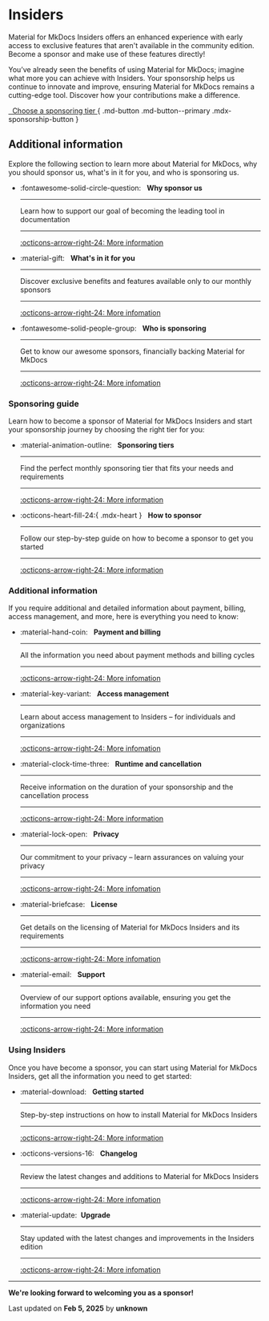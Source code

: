 # Insiders

Material for MkDocs Insiders offers an enhanced experience with early access to
exclusive features that aren't available in the community edition. Become a
sponsor and make use of these features directly!

You’ve already seen the benefits of using Material for MkDocs;
imagine what more you can achieve with Insiders. Your sponsorship helps us
continue to innovate and improve, ensuring Material for MkDocs remains a
cutting-edge tool. Discover how your contributions make a difference.

[&nbsp; Choose a sponsoring tier <span class="mdx-sponsorship-count" data-mdx-component="sponsorship-count"></span>][sponsoring-tiers]{ .md-button .md-button--primary .mdx-sponsorship-button }

  [sponsoring-tiers]: sponsoring-tiers.md

## Additional information

Explore the following section to learn more about Material for MkDocs, why
you should sponsor us, what's in it for you, and who is sponsoring us.

<div class="grid cards" markdown>

-   :fontawesome-solid-circle-question: &nbsp;
    __Why sponsor us__

    ---

    Learn how to support our goal of becoming the leading tool in documentation

    ---

    [:octicons-arrow-right-24: More information][Why sponsor us]

-   :material-gift: &nbsp;
    __What's in it for you__

    ---

    Discover exclusive benefits and features available only to our monthly sponsors

    ---

    [:octicons-arrow-right-24: More infomation][What's in it for you]

-   :fontawesome-solid-people-group: &nbsp;
    __Who is sponsoring__

    ---

    Get to know our awesome sponsors, financially backing Material for MkDocs

    ---

    [:octicons-arrow-right-24: More infomation][Who is sponsoring]

</div>

### Sponsoring guide

Learn how to become a sponsor of Material for MkDocs Insiders and start your
sponsorship journey by choosing the right tier for you:

<div class="grid cards" markdown>


-   :material-animation-outline: &nbsp;
    __Sponsoring tiers__

    ---

    Find the perfect monthly sponsoring tier that fits your needs and
    requirements

    ---

    [:octicons-arrow-right-24: More information][Sponsoring tiers]

-   :octicons-heart-fill-24:{ .mdx-heart } &nbsp;
    __How to sponsor__

    ---

    Follow our step-by-step guide on how to become a sponsor to get you started

    ---

    [:octicons-arrow-right-24: More information][How to sponsor]

</div>

### Additional information

If you require additional and detailed information about payment, billing,
access management, and more, here is everything you need to know:

<div class="grid cards" markdown>

-   :material-hand-coin: &nbsp;
    __Payment and billing__

    ---

    All the information you need about payment methods and billing cycles

    ---

    [:octicons-arrow-right-24: More infomation][Payment and billing]

-   :material-key-variant: &nbsp;
    __Access management__

    ---

    Learn about access management to Insiders – for individuals and
    organizations

    ---

    [:octicons-arrow-right-24: More infomation][Access management]

-   :material-clock-time-three: &nbsp;
    __Runtime and cancellation__

    ---

    Receive information on the duration of your sponsorship and the cancellation
    process

    ---

    [:octicons-arrow-right-24: More information][Runtime and cancellation]

-   :material-lock-open: &nbsp;
    __Privacy__

    ---

    Our commitment to your privacy – learn assurances on valuing your privacy

    ---

    [:octicons-arrow-right-24: More infomation][Privacy]

-   :material-briefcase: &nbsp;
    __License__

    ---

    Get details on the licensing of Material for MkDocs Insiders and its requirements

    ---

    [:octicons-arrow-right-24: More infomation][License]

-   :material-email: &nbsp;
    __Support__

    ---

    Overview of our support options available, ensuring you get the information
    you need

    ---

    [:octicons-arrow-right-24: More information][Support]

</div>

### Using Insiders

Once you have become a sponsor, you can start using Material for MkDocs Insiders,
get all the information you need to get started:

<div class="grid cards" markdown>

-   :material-download: &nbsp;
    __Getting started__

    ---

    Step-by-step instructions on how to install Material for MkDocs Insiders

    ---

    [:octicons-arrow-right-24: More information][Getting started]

-   :octicons-versions-16: &nbsp;
    __Changelog__

    ---

    Review the latest changes and additions to Material for MkDocs Insiders

    ---

    [:octicons-arrow-right-24: More infomation][Changelog]

-   :material-update:&nbsp;
    __Upgrade__

    ---

    Stay updated with the latest changes and improvements in the Insiders
    edition

    ---

    [:octicons-arrow-right-24: More infomation][Upgrade]

</div>

  [Why sponsor us]: why-sponsor-us.md
  [What's in it for you]: benefits.md
  [Who is sponsoring]: our-sponsors.md
  [Sponsoring tiers]: sponsoring-tiers.md
  [How to sponsor]: how-to-sponsor.md
  [Payment and billing]: payment-and-billing.md
  [Access management]: access-management.md
  [Runtime and cancellation]: runtime-and-cancellation.md
  [Privacy]: privacy.md
  [License]: license.md
  [Support]: ../support.md
  [Getting started]: getting-started.md
  [Changelog]: ../changelog/index.md
  [Upgrade]: upgrade.md

----

__We're looking forward to welcoming you as a sponsor!__




<div class="last-updated">Last updated on <strong>Feb 5, 2025</strong> by <strong>unknown</strong></div>

